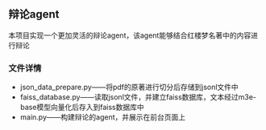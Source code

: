## 辩论agent
本项目实现一个更加灵活的辩论agent，该agent能够结合红楼梦名著中的内容进行辩论
### 文件详情
- json_data_prepare.py——将pdf的原著进行切分后存储到jsonl文件中
- faiss_database.py——读取jsonl文件，并建立faiss数据库，文本经过m3e-base模型向量化后存入到faiss数据库中
- main.py——构建辩论的agent，并展示在前台页面上